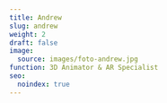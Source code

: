 ```yaml
---
title: Andrew
slug: andrew
weight: 2
draft: false
image:
  source: images/foto-andrew.jpg
function: 3D Animator & AR Specialist
seo:
  noindex: true
---
```

